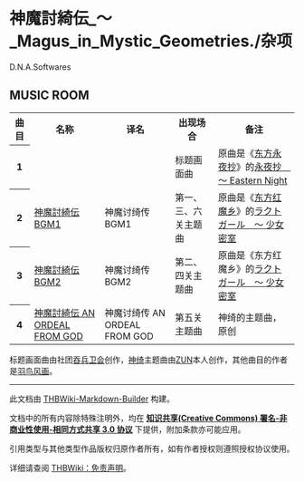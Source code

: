 # 神魔討綺伝_～_Magus_in_Mystic_Geometries./杂项

<!-- source html: G:\repos\THBWiki-Markdown-Builder\THBWikiMarkdown\Temp\main\6\62\ns0%3A%E7%A5%9E%E9%AD%94%E8%A8%8E%E7%B6%BA%E4%BC%9D_%EF%BD%9E_Magus_in_Mystic_Geometries%2E%2F%E6%9D%82%E9%A1%B9.html -->

D.N.A.Softwares

## MUSIC ROOM

<table>

<tbody><tr>
<th>曲目</th>
<th>名称</th>
<th>译名</th>
<th>出现场合</th>
<th>备注
</th></tr>
<tr>
<th>1
</th>
<td></td>
<td></td>
<td>标题画面曲
</td>
<td>原曲是《<a href="./东方永夜抄.md" title="东方永夜抄">东方永夜抄</a>》的<a href="./永夜抄_～_Eastern_Night..md" title="永夜抄 ～ Eastern Night." unred="">永夜抄　～ Eastern Night</a>
</td></tr>
<tr>
<th>2
</th>
<td><a href="/index.php?title=%E7%A5%9E%E9%AD%94%E8%A8%8E%E7%B6%BA%E4%BC%9D_BGM1&amp;action=edit&amp;redlink=1" class="new" title="神魔討綺伝 BGM1（页面不存在）">神魔討綺伝 BGM1</a></td>
<td>神魔讨绮传 BGM1</td>
<td>第一、三、六关主题曲
</td>
<td>原曲是《<a href="./东方红魔乡.md" title="东方红魔乡">东方红魔乡</a>》的<a href="./Locked_Girl_～_少女密室.md" title="Locked Girl ～ 少女密室" unred="">ラクトガール　～ 少女密室</a>
</td></tr>
<tr>
<th>3
</th>
<td><a href="/index.php?title=%E7%A5%9E%E9%AD%94%E8%A8%8E%E7%B6%BA%E4%BC%9D_BGM2&amp;action=edit&amp;redlink=1" class="new" title="神魔討綺伝 BGM2（页面不存在）">神魔討綺伝 BGM2</a></td>
<td>神魔讨绮传 BGM2</td>
<td>第二、四关主题曲
</td>
<td>原曲是《东方红魔乡》的<a href="./Locked_Girl_～_少女密室.md" title="Locked Girl ～ 少女密室" unred="">ラクトガール　～ 少女密室</a>
</td></tr>
<tr>
<th>4
</th>
<td><a href="./AN_ORDEAL_FROM_GOD.md" title="AN ORDEAL FROM GOD" unred="">神魔討綺伝 AN ORDEAL FROM GOD</a></td>
<td>神魔讨绮传 AN ORDEAL FROM GOD</td>
<td>第五关主题曲
</td>
<td>神绮的主题曲，原创
</td></tr></tbody></table>


  
标题画面曲由社团[吞兵卫会](./吞兵卫会.md)创作，[神绮](./神绮.md)主题曲由[ZUN](./ZUN.md)本人创作，其他曲目的作者是[羽鸟风画](./羽鳥風画.md)。
  





---

此文档由 [THBWiki-Markdown-Builder](https://github.com/Delsin-Yu/THBWiki-Markdown-Builder) 构建。

文档中的所有内容除特殊注明外，均在 [**知识共享(Creative Commons) 署名-非商业性使用-相同方式共享 3.0 协议**](https://creativecommons.org/licenses/by-sa/3.0/deed.zh-hans) 下提供，附加条款亦可能应用。

引用类型与其他类型作品版权归原作者所有，如有作者授权则遵照授权协议使用。

详细请查阅 [THBWiki：免责声明](https://thbwiki.cc/THBWiki:%E5%85%8D%E8%B4%A3%E5%A3%B0%E6%98%8E)。

